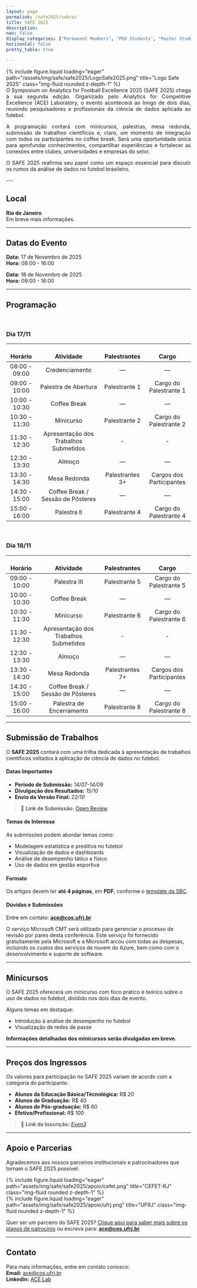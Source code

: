 ```yaml
---
layout: page
permalink: /safe2025/sobre/
title: SAFE 2025
description:
nav: false
display_categories: ["Permanent Members", "PhD Students", "Master Students", "Undergraduate Students"]
horizontal: false
pretty_table: true

---
```


<div class="row">
    <div class="col-sm mt-3 mt-md-0">
        {% include figure.liquid loading="eager" path="/assets/img/safe/safe2025/LogoSafe2025.png" title="Logo Safe 2025" class="img-fluid rounded z-depth-1" %}
    </div>
</div>

<div  style="text-align: justify">
O Symposium on Analytics for Football Excellence 2025 (SAFE 2025) chega à sua segunda edição. Organizado pelo Analytics for Competitive Excellence (ACE) Laboratory, o evento acontecerá ao longo de dois dias, reunindo pesquisadores e profissionais da ciência de dados aplicada ao futebol.

A programação contará com minicursos, palestras, mesa redonda, submissão de trabalhos científicos e, claro, um momento de integração com todos os participantes no coffee break. Será uma oportunidade única para aprofundar conhecimentos, compartilhar experiências e fortalecer as conexões entre clubes, universidades e empresas do setor.

O SAFE 2025 reafirma seu papel como um espaço essencial para discutir os rumos da análise de dados no futebol brasileiro.
</div>
---

## Local

**Rio de Janeiro** <br/>
Em breve mais informações.


---


## Datas do Evento

**Data:** 17 de Novembro de 2025  
**Hora:** 08:00 - 16:00

**Data:** 18 de Novembro de 2025  
**Hora:** 09:00 - 16:00

---

## Programação

<br />

### Dia 17/11

|    Horário         |                  Atividade                              |   Palestrantes     | ​​​​          Cargo|
| :-------------: | :------------------------------------: | :--------------: | :------------------------: |
| 08:00 - 09:00   | Credenciamento                         | —                | —                          |
| 09:00 - 10:00   | Palestra de Abertura                   | Palestrante 1    | Cargo do Palestrante 1     |
| 10:00 - 10:30   | Coffee Break                           | —                | —                          |
| 10:30 - 11:30   | Minicurso                            | Palestrante 2    | Cargo do Palestrante 2     |
| 11:30 - 12:30   | Apresentação dos Trabalhos Submetidos | -    | -     |
| 12:30 - 13:30   | Almoço                                 | —                | —                          |
| 13:30 - 14:30   | Mesa Redonda                           | Palestrantes 3+  | Cargos dos Participantes   |
| 14:30 - 15:00   | Coffee Break / Sessão de Pôsteres      | —                | —                          |
| 15:00 - 16:00   | Palestra II                            | Palestrante 4    | Cargo do Palestrante 4     |


<br />

### Dia 18/11

|    Horário         |                  Atividade                              |   Palestrantes     | ​​​​          Cargo|
| :-------------: | :------------------------------------: | :--------------: | :------------------------: |
| 09:00 - 10:00   | Palestra III                   | Palestrante 5    | Cargo do Palestrante 5     |
| 10:00 - 10:30   | Coffee Break                           | —                | —                          |
| 10:30 - 11:30   | Minicurso                           | Palestrante 6    | Cargo do Palestrante 6     |
| 11:30 - 12:30   | Apresentação dos Trabalhos Submetidos | -    | -     |
| 12:30 - 13:30   | Almoço                                 | —                | —                          |
| 13:30 - 14:30   | Mesa Redonda                           | Palestrantes 7+  | Cargos dos Participantes   |
| 14:30 - 15:00   | Coffee Break / Sessão de Pôsteres      | —                | —                          |
| 15:00 - 16:00   | Palestra de Encerramento                            | Palestrante 8    | Cargo do Palestrante 8     |



--- 

## Submissão de Trabalhos

O **SAFE 2025** contará com uma trilha dedicada à apresentação de trabalhos científicos voltados à aplicação de ciência de dados no futebol.


#### Datas Importantes

- **Período de Submissão:** *14/07-14/09*
- **Divulgação dos Resultados:** *15/10* 
- **Envio da Versão Final:** *22/10*

> 🔗 **Link de Submissão:** [Open Review](https://openreview.net/group?id=ac3lab.github.io/SAFE/2025/Symposium)


#### Temas de Interesse

As submissões podem abordar temas como:

- Modelagem estatística e preditiva no futebol  
- Visualização de dados e dashboards  
- Análise de desempenho tático e físico  
- Uso de dados em gestão esportiva  


#### Formato

Os artigos devem ter **até 4 páginas**, em **PDF**, conforme o [template da SBC](https://www.sbc.org.br/documentos-da-sbc/summary/169-templates-para-artigos-e-capitulos-de-livros/878-modelo-paragrafo-sbc).


#### Dúvidas e Submissões

Entre em contato: **ace@cos.ufrj.br**

O serviço Microsoft CMT será utilizado para gerenciar o processo de revisão por pares desta conferência. Este serviço foi fornecido gratuitamente pela Microsoft e a Microsoft arcou com todas as despesas, incluindo os custos dos serviços de nuvem do Azure, bem como com o desenvolvimento e suporte de software.

--- 

## Minicursos

O SAFE 2025 oferecerá um minicurso com foco prático e teórico sobre o uso de dados no futebol, dividido nos dois dias de evento.

Alguns temas em destaque:
- Introdução à análise de desempenho no futebol
- Visualização de redes de passe

**Informações detalhadas dos minicursos serão divulgadas em breve.**

---

## Preços dos Ingressos

Os valores para participação no SAFE 2025 variam de acordo com a categoria do participante:

- **Alunos da Educação Básica/Técnológica:** R$ 20  
- **Alunos de Graduação:** R$ 40  
- **Alunos de Pós-graduação:** R$ 60  
- **Efetivo/Profissional:** R$ 100  

> 🔗 **Link de Inscrição:** *[Even3](https://www.even3.com.br/safe2025/)*

---

## Apoio e Parcerias

Agradecemos aos nossos parceiros institucionais e patrocinadores que tornam o SAFE 2025 possível:

<div class="row">
  <div class="col-sm-4 mt-3 mt-md-5">
    {% include figure.liquid loading="eager" path="assets/img/safe/safe2025/apoio/cefet.png" title="CEFET-RJ" class="img-fluid rounded z-depth-1" %}
  </div>
  <div class="col-sm-3 mt-5 mt-md-5">
    {% include figure.liquid loading="eager" path="assets/img/safe/safe2025/apoio/ufrj.png" title="UFRJ" class="img-fluid rounded z-depth-1" %}
  </div>

</div>

Quer ser um parceiro do SAFE 2025? [Clique aqui para saber mais sobre os planos de patrocínio](https://ac3lab.github.io/safe2025/patrocinio-safe2025/) ou escreva para: **ace@cos.ufrj.br**



---


## Contato

Para mais informações, entre em contato conosco:<br/>
**Email:** ace@cos.ufrj.br<br/>
**Linkedin:** [ACE Lab](https://br.linkedin.com/company/ac3lab)



